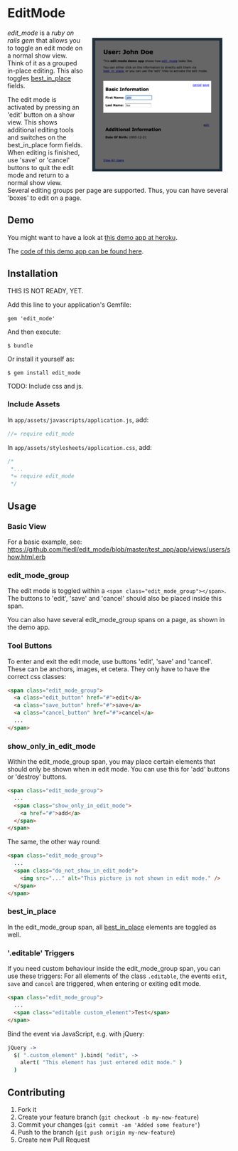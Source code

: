 # EditMode

<img src="https://github.com/fiedl/edit_mode/raw/master/test_app/app/assets/images/screenshot.png" height="300" align="right" vspace="20" hspace="20" />

*edit_mode* is a *ruby on rails gem* that allows you to toggle an edit mode on a normal show view. 
Think of it as a grouped in-place editing. 
This also toggles [best_in_place](https://github.com/bernat/best_in_place) fields.

The edit mode is activated by pressing an 'edit' button on a show view. This shows additional editing tools 
and switches on the best_in_place form fields. When editing is finished, use 'save' or 'cancel' buttons to 
quit the edit mode and return to a normal show view. 
Several editing groups per page are supported. Thus, you can have several 'boxes' to edit on a page.

## Demo

You might want to have a look at [this demo app at heroku](http://edit-mode-test-app.herokuapp.com/).

The [code of this demo app can be found here](https://github.com/fiedl/edit_mode/tree/master/test_app).

## Installation

THIS IS NOT READY, YET.

Add this line to your application's Gemfile:

    gem 'edit_mode'

And then execute:

    $ bundle

Or install it yourself as:

    $ gem install edit_mode

TODO: Include css and js.

### Include Assets

In `app/assets/javascripts/application.js`, add:

```javascript
//= require edit_mode
```
	
In `app/assets/stylesheets/application.css`, add:

```css
/*
 *...
 *= require edit_mode
 */
```

## Usage

### Basic View

For a basic example, see: https://github.com/fiedl/edit_mode/blob/master/test_app/app/views/users/show.html.erb

### edit_mode_group

The edit mode is toggled within a `<span class="edit_mode_group"></span>`. The buttons to 'edit', 'save' and 'cancel' should also be placed inside this span.

You can also have several edit_mode_group spans on a page, as shown in the demo app.

### Tool Buttons

To enter and exit the edit mode, use buttons 'edit', 'save' and 'cancel'. These can be anchors, images, et cetera. They only have to have the correct css classes: 

```html
<span class="edit_mode_group">
  <a class="edit_button" href="#">edit</a>
  <a class="save_button" href="#">save</a>
  <a class="cancel_button" href="#">cancel</a>
  ...
</span>
```

### show_only_in_edit_mode

Within the edit_mode_group span, you may place certain elements that should only be shown when in edit mode. You can use this for 'add' buttons or 'destroy' buttons.

```html
<span class="edit_mode_group">
  ...
  <span class="show_only_in_edit_mode">
    <a href="#">add</a>
  </span>
</span>
```

The same, the other way round:

```html
<span class="edit_mode_group">
  ...
  <span class="do_not_show_in_edit_mode">
    <img src="..." alt="This picture is not shown in edit mode." />
  </span>
</span>
```

### best_in_place

In the edit_mode_group span, all [best_in_place](https://github.com/bernat/best_in_place) elements are toggled as well.

### '.editable' Triggers

If you need custom behaviour inside the edit_mode_group span, you can use these triggers: For all elements of the class `.editable`, the events `edit`, `save` and `cancel` are triggered, when entering or exiting edit mode.

```html
<span class="edit_mode_group">
  ...
  <span class="editable custom_element">Test</span>
</span>
```

Bind the event via JavaScript, e.g. with jQuery:

```coffee
jQuery ->
  $( ".custom_element" ).bind( "edit", ->
    alert( "This element has just entered edit mode." )
  )
```

## Contributing

1. Fork it
2. Create your feature branch (`git checkout -b my-new-feature`)
3. Commit your changes (`git commit -am 'Added some feature'`)
4. Push to the branch (`git push origin my-new-feature`)
5. Create new Pull Request

